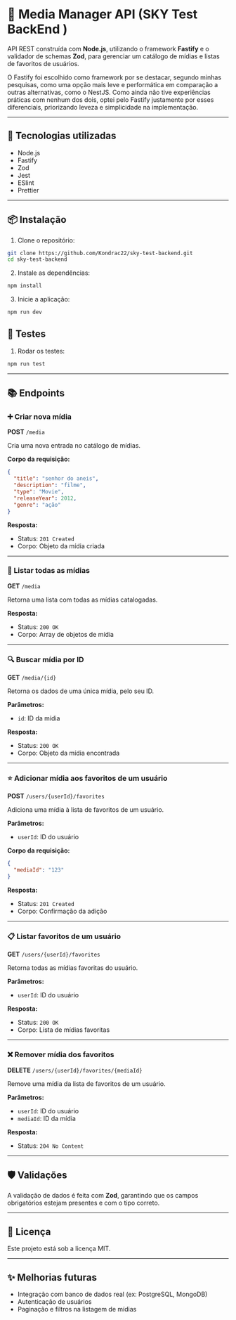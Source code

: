 # 📼 Media Manager API (SKY Test BackEnd )

API REST construída com **Node.js**, utilizando o framework **Fastify** e o validador de schemas **Zod**, para gerenciar um catálogo de mídias e listas de favoritos de usuários.

O Fastify foi escolhido como framework por se destacar, segundo minhas pesquisas, como uma opção mais leve e performática em comparação a outras alternativas, como o NestJS. Como ainda não tive experiências práticas com nenhum dos dois, optei pelo Fastify justamente por esses diferenciais, priorizando leveza e simplicidade na implementação.

---

## 🚀 Tecnologias utilizadas

- Node.js
- Fastify
- Zod
- Jest
- ESlint
- Prettier

---

## 📦 Instalação

1. Clone o repositório:

```bash
git clone https://github.com/Kondrac22/sky-test-backend.git
cd sky-test-backend
```

2. Instale as dependências:

```bash
npm install
```

3. Inicie a aplicação:

```bash
npm run dev
```

## 🧪 Testes

1. Rodar os testes:

```bash
npm run test
```

---

## 📚 Endpoints

### ➕ Criar nova mídia

**POST** `/media`

Cria uma nova entrada no catálogo de mídias.

**Corpo da requisição:**

```json
{
  "title": "senhor do aneis",
  "description": "filme",
  "type": "Movie",
  "releaseYear": 2012,
  "genre": "ação"
}
```

**Resposta:**

- Status: `201 Created`
- Corpo: Objeto da mídia criada

---

### 📄 Listar todas as mídias

**GET** `/media`

Retorna uma lista com todas as mídias catalogadas.

**Resposta:**

- Status: `200 OK`
- Corpo: Array de objetos de mídia

---

### 🔍 Buscar mídia por ID

**GET** `/media/{id}`

Retorna os dados de uma única mídia, pelo seu ID.

**Parâmetros:**

- `id`: ID da mídia

**Resposta:**

- Status: `200 OK`
- Corpo: Objeto da mídia encontrada

---

### ⭐ Adicionar mídia aos favoritos de um usuário

**POST** `/users/{userId}/favorites`

Adiciona uma mídia à lista de favoritos de um usuário.

**Parâmetros:**

- `userId`: ID do usuário

**Corpo da requisição:**

```json
{
  "mediaId": "123"
}
```

**Resposta:**

- Status: `201 Created`
- Corpo: Confirmação da adição

---

### 📋 Listar favoritos de um usuário

**GET** `/users/{userId}/favorites`

Retorna todas as mídias favoritas do usuário.

**Parâmetros:**

- `userId`: ID do usuário

**Resposta:**

- Status: `200 OK`
- Corpo: Lista de mídias favoritas

---

### ❌ Remover mídia dos favoritos

**DELETE** `/users/{userId}/favorites/{mediaId}`

Remove uma mídia da lista de favoritos de um usuário.

**Parâmetros:**

- `userId`: ID do usuário
- `mediaId`: ID da mídia

**Resposta:**

- Status: `204 No Content`

---

## 🛡️ Validações

A validação de dados é feita com **Zod**, garantindo que os campos obrigatórios estejam presentes e com o tipo correto.

---

## 📝 Licença

Este projeto está sob a licença MIT.

---

## ✨ Melhorias futuras

- Integração com banco de dados real (ex: PostgreSQL, MongoDB)
- Autenticação de usuários
- Paginação e filtros na listagem de mídias
